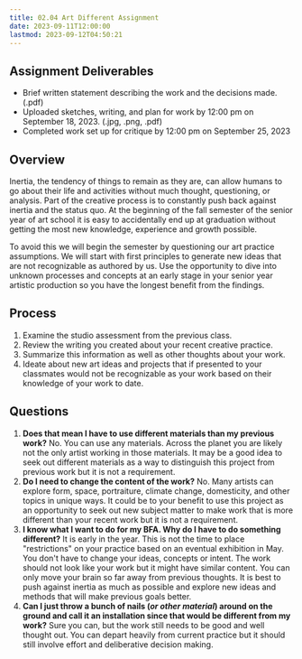 ```yaml
---
title: 02.04 Art Different Assignment
date: 2023-09-11T12:00:00
lastmod: 2023-09-12T04:50:21
---
```


## Assignment Deliverables

- Brief written statement describing the work and the decisions made. (.pdf)
- Uploaded sketches, writing, and plan for work by 12:00 pm on September 18, 2023. (.jpg, .png, .pdf)
- Completed work set up for critique by 12:00 pm on September 25, 2023

## Overview

Inertia, the tendency of things to remain as they are, can allow humans to go about their life and activities without much thought, questioning, or analysis. Part of the creative process is to constantly push back against inertia and the status quo. At the beginning of the fall semester of the senior year of art school it is easy to accidentally end up at graduation without getting the most new knowledge, experience and growth possible.

To avoid this we will begin the semester by questioning our art practice assumptions. We will start with first principles to generate new ideas that are not recognizable as authored by us. Use the opportunity to dive into unknown processes and concepts at an early stage in your senior year artistic production so you have the longest benefit from the findings.

## Process

1. Examine the studio assessment from the previous class.
2. Review the writing you created about your recent creative practice.
3. Summarize this information as well as other thoughts about your work.
4. Ideate about new art ideas and projects that if presented to your classmates would not be recognizable as your work based on their knowledge of your work to date.

## Questions

1. **Does that mean I have to use different materials than my previous work?**
   No. You can use any materials. Across the planet you are likely not the only artist working in those materials. It may be a good idea to seek out different materials as a way to distinguish this project from previous work but it is not a requirement.
2. **Do I need to change the content of the work?**
   No. Many artists can explore form, space, portraiture, climate change, domesticity, and other topics in unique ways. It could be to your benefit to use this project as an opportunity to seek out new subject matter to make work that is more different than your recent work but it is not a requirement.
3. **I know what I want to do for my BFA. Why do I have to do something different?**
   It is early in the year. This is not the time to place "restrictions" on your practice based on an eventual exhibition in May. You don't have to change your ideas, concepts or intent. The work should not look like your work but it might have similar content. You can only move your brain so far away from previous thoughts. It is best to push against inertia as much as possible and explore new ideas and methods that will make previous goals better.
4. **Can I just throw a bunch of nails (_or other material_) around on the ground and call it an installation since that would be different from my work?**
   Sure you can, but the work still needs to be good and well thought out. You can depart heavily from current practice but it should still involve effort and deliberative decision making.
